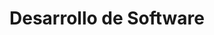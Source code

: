 ---
layout: default
title: Desarrollo de Software
has_children: true
parent: Coloquialismo
grand_parent: Taxonomía
---